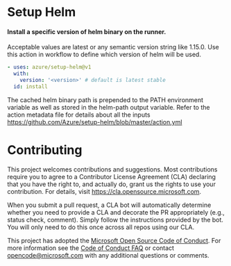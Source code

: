 # Setup Helm
#### Install a specific version of helm binary on the runner.

Acceptable values are latest or any semantic version string like 1.15.0. Use this action in workflow to define which version of helm will be used.

```yaml
- uses: azure/setup-helm@v1
  with:
    version: '<version>' # default is latest stable
  id: install
```

The cached helm binary path is prepended to the PATH environment variable as well as stored in the helm-path output variable.
Refer to the action metadata file for details about all the inputs https://github.com/Azure/setup-helm/blob/master/action.yml

# Contributing

This project welcomes contributions and suggestions.  Most contributions require you to agree to a
Contributor License Agreement (CLA) declaring that you have the right to, and actually do, grant us
the rights to use your contribution. For details, visit https://cla.opensource.microsoft.com.

When you submit a pull request, a CLA bot will automatically determine whether you need to provide
a CLA and decorate the PR appropriately (e.g., status check, comment). Simply follow the instructions
provided by the bot. You will only need to do this once across all repos using our CLA.

This project has adopted the [Microsoft Open Source Code of Conduct](https://opensource.microsoft.com/codeofconduct/).
For more information see the [Code of Conduct FAQ](https://opensource.microsoft.com/codeofconduct/faq/) or
contact [opencode@microsoft.com](mailto:opencode@microsoft.com) with any additional questions or comments.
